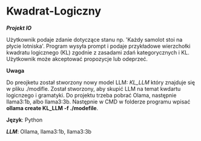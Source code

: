 # Kwadrat-Logiczny
***Projekt IO***

Użytkownik podaje zdanie dotyczące stanu np. 'Każdy samolot stoi na płycie lotniska'. Program wysyła prompt i podaje przykładowe wierzchołki kwadratu logicznego (KL) zgodnie z zasadami zdań kategorycznych i KL. Użytkownik może akceptować propozycje lub odeprzeć.


**Uwaga**

Do preojketu został stworzony nowy model LLM: *KL_LLM* który znajduje się w pliku ./modifle. Został stworzony, aby skupić LLM na temat kwdartu logicnzego i gramatyki. Do projektu trzeba pobrać Olama, następnie llama3:1b, albo llama3:3b. Następnie w CMD w folderze programu wpisać **ollama create KL_LLM -f ./modefile**.


**Język**: Python

***LLM***: Ollama, llama3:1b, llama3:3b